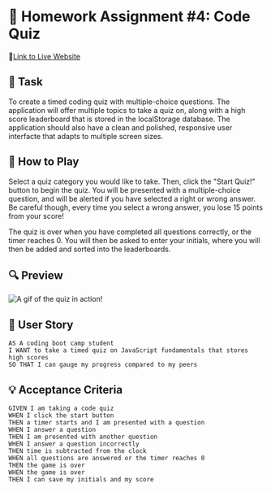 # 📝 Homework Assignment #4: Code Quiz

📌[Link to Live Website](https://awidener3.github.io/code-quiz/)

## 🔨 Task
To create a timed coding quiz with multiple-choice questions. The application will offer multiple topics to take a quiz on, along with a high score leaderboard that is stored in the localStorage database. The application should also have a clean and polished, responsive user interfacte that adapts to multiple screen sizes.

## 📎 How to Play
Select a quiz category you would like to take. Then, click the "Start Quiz!" button to begin the quiz. You will be presented with a multiple-choice question, and will be alerted if you have selected a right or wrong answer. Be careful though, every time you select a wrong answer, you lose 15 points from your score!

The quiz is over when you have completed all questions correctly, or the timer reaches 0. You will then be asked to enter your initials, where you will then be added and sorted into the leaderboards.

## 🔍 Preview
![A gif of the quiz in action!](assets/images/code-quiz-preview.gif)

## 📝 User Story

```
AS A coding boot camp student
I WANT to take a timed quiz on JavaScript fundamentals that stores high scores
SO THAT I can gauge my progress compared to my peers
```

## 💡 Acceptance Criteria

```
GIVEN I am taking a code quiz
WHEN I click the start button
THEN a timer starts and I am presented with a question
WHEN I answer a question
THEN I am presented with another question
WHEN I answer a question incorrectly
THEN time is subtracted from the clock
WHEN all questions are answered or the timer reaches 0
THEN the game is over
WHEN the game is over
THEN I can save my initials and my score
```